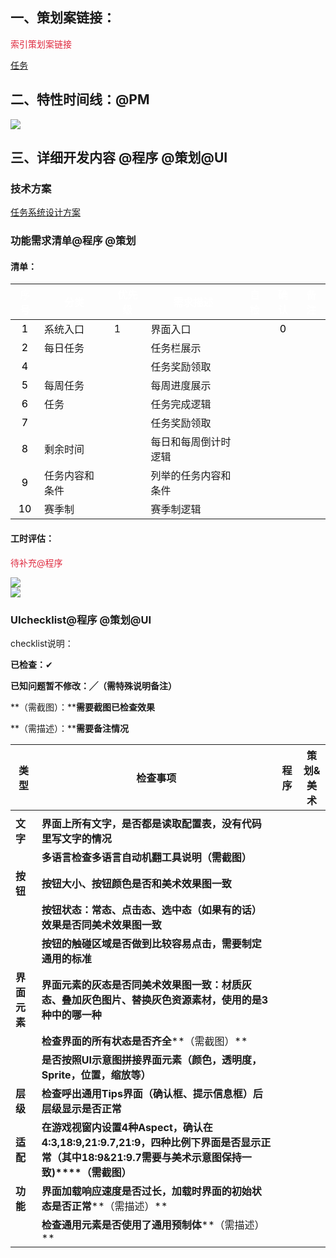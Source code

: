 ## 一、策划案链接：
<font style="color:#DF2A3F;">索引策划案链接</font>

[任务](https://snh48group.yuque.com/zdlwma/kxyozs/syhg3b3g0gli63b7)

## 二、特性时间线：@PM
![](https://cdn.nlark.com/yuque/0/2024/png/45533914/1720063679983-86ce51eb-41ed-4cc3-a5ac-86fe2a3879c6.png)

## 三、详细开发内容 @程序 @策划@UI
### 技术方案
[任务系统设计方案](https://snh48group.yuque.com/lw0nsy/zeet2g/zlgthlgafipvc405?singleDoc#)

### 功能需求清单@程序 @策划
#### 清单：
| **<font style="color:white;">序号</font>** | **<font style="color:white;">分类</font>** | **<font style="color:white;">优先级</font>** | **<font style="color:white;">需求描述</font>** | **<font style="color:white;">自检</font>** | **<font style="color:white;">确认</font>** | **<font style="color:white;">备注</font>** |
| :---: | --- | --- | --- | :---: | :---: | :---: |
| <font style="color:black;">1</font> | 系统入口 | 1 | 界面入口 | <font style="color:black;"></font> | <font style="color:black;">0</font> | |
| <font style="color:black;">2</font> | 每日任务 |  | 任务栏展示 | | | |
| <font style="color:black;">4</font> |  |  | 任务奖励领取 | | | |
| <font style="color:black;">5</font> | 每周任务 |  | 每周进度展示 | | | |
| <font style="color:black;">6</font> | 任务 |  | 任务完成逻辑 | | | |
| <font style="color:black;">7</font> |  |  | 任务奖励领取 | | | |
| <font style="color:black;">8</font> | 剩余时间 |  | 每日和每周倒计时逻辑 | | | |
| <font style="color:black;">9</font> | 任务内容和条件 |  | 列举的任务内容和条件 | | | |
| <font style="color:black;">10</font> | 赛季制 |  | 赛季制逻辑 | | | |




#### 工时评估：
<font style="color:#DF2A3F;">待补充@程序</font>

![](https://cdn.nlark.com/yuque/0/2024/png/45533914/1720063705284-5eb97d49-dab4-45ce-a081-a3c348c17575.png)  
![](https://cdn.nlark.com/yuque/0/2024/png/45533914/1720063718909-7d08c5c2-4957-4029-9cb3-9c0330b2beb1.png)



### UIchecklist@程序 @策划@UI
checklist说明：

**已检查：**✔

**已知问题暂不修改：╱（需特殊说明备注）**

**（需截图）：****需要截图已检查效果**

**（需描述）：****需要备注情况**

| **类型** | **检查事项** | **程序** | **策划&美术** |
| --- | --- | --- | --- |
| | | | |
| **文字** | **界面上所有文字，是否都是读取配置表，没有代码里写文字的情况** | | |
| | **多语言检查****多语言自动机翻工具说明****（需截图）** | | |
| **按钮** | **按钮大小、按钮颜色是否和美术效果图一致** | | |
| | **按钮状态：常态、点击态、选中态（如果有的话）效果是否同美术效果图一致** | | |
| | **按钮的触碰区域是否做到比较容易点击，需要制定通用的标准** | | |
| **界面元素** | **界面元素的灰态是否同美术效果图一致：材质灰态、叠加灰色图片、替换灰色资源素材，使用的是3种中的哪一种** | | |
| | **检查界面的所有状态是否齐全****（需截图）** | | |
| | **是否按照UI示意图拼接界面元素（颜色，透明度，Sprite，位置，缩放等）** | | |
| **层级** | **检查呼出通用Tips界面（确认框、提示信息框）后层级显示是否正常** | | |
| **适配** | **在游戏视窗内设置4种Aspect，确认在4:3,18:9,21:9.7,21:9，四种比例下界面是否显示正常（其中18:9&21:9.7需要与美术示意图保持一致)****（需截图）** | | |
| **功能** | **界面加载响应速度是否过长，加载时界面的初始状态是否正常****（需描述）** | | |
| | **检查通用元素是否使用了通用预制体****（需描述）** | | |






